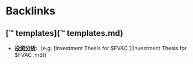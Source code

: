 
# Backlinks
## [™ templates](™ templates.md)
- **[投资分析](投资分析.md):**（e.g. [Investment Thesis for $FVAC ](Investment Thesis for $FVAC .md))

